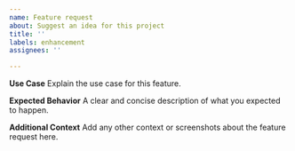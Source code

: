 ```yaml
---
name: Feature request
about: Suggest an idea for this project
title: ''
labels: enhancement
assignees: ''

---
```


**Use Case**
Explain the use case for this feature. 

**Expected Behavior**
A clear and concise description of what you expected to happen.

**Additional Context**
Add any other context or screenshots about the feature request here.
